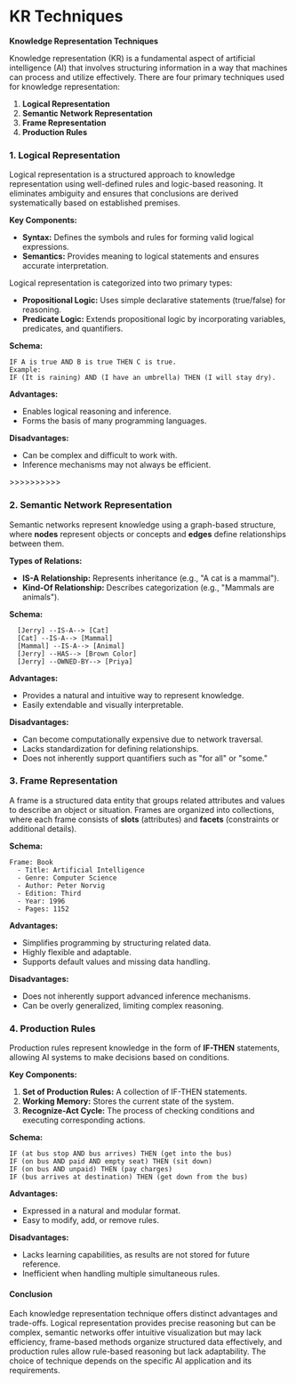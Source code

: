 # KR Techniques

**Knowledge Representation Techniques**

Knowledge representation (KR) is a fundamental aspect of artificial intelligence (AI) that involves structuring information in a way that machines can process and utilize effectively. There are four primary techniques used for knowledge representation:

1. **Logical Representation**
2. **Semantic Network Representation**
3. **Frame Representation**
4. **Production Rules**

### 1. Logical Representation

Logical representation is a structured approach to knowledge representation using well-defined rules and logic-based reasoning. It eliminates ambiguity and ensures that conclusions are derived systematically based on established premises.

**Key Components:**

* **Syntax:** Defines the symbols and rules for forming valid logical expressions.
* **Semantics:** Provides meaning to logical statements and ensures accurate interpretation.

Logical representation is categorized into two primary types:

* **Propositional Logic:** Uses simple declarative statements (true/false) for reasoning.
* **Predicate Logic:** Extends propositional logic by incorporating variables, predicates, and quantifiers.

**Schema:**

```
IF A is true AND B is true THEN C is true.
Example:
IF (It is raining) AND (I have an umbrella) THEN (I will stay dry).
```

**Advantages:**

* Enables logical reasoning and inference.
* Forms the basis of many programming languages.

**Disadvantages:**

* Can be complex and difficult to work with.
* Inference mechanisms may not always be efficient.

\>>>>>>>>>>

### 2. Semantic Network Representation

Semantic networks represent knowledge using a graph-based structure, where **nodes** represent objects or concepts and **edges** define relationships between them.

**Types of Relations:**

* **IS-A Relationship:** Represents inheritance (e.g., "A cat is a mammal").
* **Kind-Of Relationship:** Describes categorization (e.g., "Mammals are animals").

**Schema:**

```
  [Jerry] --IS-A--> [Cat]
  [Cat] --IS-A--> [Mammal]
  [Mammal] --IS-A--> [Animal]
  [Jerry] --HAS--> [Brown Color]
  [Jerry] --OWNED-BY--> [Priya]
```

**Advantages:**

* Provides a natural and intuitive way to represent knowledge.
* Easily extendable and visually interpretable.

**Disadvantages:**

* Can become computationally expensive due to network traversal.
* Lacks standardization for defining relationships.
* Does not inherently support quantifiers such as "for all" or "some."

### 3. Frame Representation

A frame is a structured data entity that groups related attributes and values to describe an object or situation. Frames are organized into collections, where each frame consists of **slots** (attributes) and **facets** (constraints or additional details).

**Schema:**

```
Frame: Book
  - Title: Artificial Intelligence
  - Genre: Computer Science
  - Author: Peter Norvig
  - Edition: Third
  - Year: 1996
  - Pages: 1152
```

**Advantages:**

* Simplifies programming by structuring related data.
* Highly flexible and adaptable.
* Supports default values and missing data handling.

**Disadvantages:**

* Does not inherently support advanced inference mechanisms.
* Can be overly generalized, limiting complex reasoning.

### 4. Production Rules

Production rules represent knowledge in the form of **IF-THEN** statements, allowing AI systems to make decisions based on conditions.

**Key Components:**

1. **Set of Production Rules:** A collection of IF-THEN statements.
2. **Working Memory:** Stores the current state of the system.
3. **Recognize-Act Cycle:** The process of checking conditions and executing corresponding actions.

**Schema:**

```
IF (at bus stop AND bus arrives) THEN (get into the bus)
IF (on bus AND paid AND empty seat) THEN (sit down)
IF (on bus AND unpaid) THEN (pay charges)
IF (bus arrives at destination) THEN (get down from the bus)
```

**Advantages:**

* Expressed in a natural and modular format.
* Easy to modify, add, or remove rules.

**Disadvantages:**

* Lacks learning capabilities, as results are not stored for future reference.
* Inefficient when handling multiple simultaneous rules.

#### Conclusion

Each knowledge representation technique offers distinct advantages and trade-offs. Logical representation provides precise reasoning but can be complex, semantic networks offer intuitive visualization but may lack efficiency, frame-based methods organize structured data effectively, and production rules allow rule-based reasoning but lack adaptability. The choice of technique depends on the specific AI application and its requirements.
